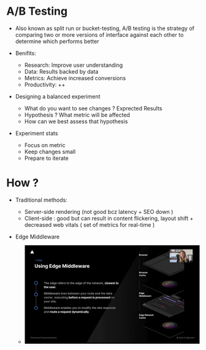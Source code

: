 # A/B Testing

- Also known as split run or bucket-testing, A/B testing is the strategy of comparing two or more versions of interface against each other to determine which performs better
- Benifits:
    - Research: Improve user understanding
    - Data: Results backed by data
    - Metrics: Achieve increased conversions
    - Productivity: ++

- Designing a balanced experiment
    - What do you want to see changes ? Exprected Results
    - Hypothesis ? What metric will be affected
    - How can we best assess that hypothesis

- Experiment stats
    - Focus on metric
    - Keep changes small
    - Prepare to iterate

# How ?
- Traditional methods: 
    - Server-side rendering (not good bcz latency + SEO down )
    - Client-side : good but can result in content flickering, layout shift + decreased web vitals ( set of metrics for real-time )

- Edge Middleware
    - ![alt text](image.png)